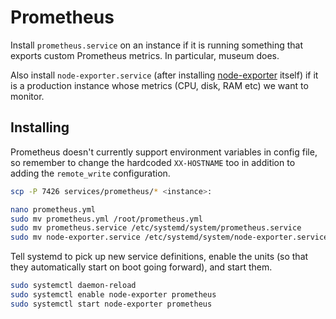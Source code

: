 # Prometheus

Install `prometheus.service` on an instance if it is running something that
exports custom Prometheus metrics. In particular, museum does.

Also install `node-exporter.service` (after installing
[node-exporter](https://prometheus.io/docs/guides/node-exporter/) itself) if it
is a production instance whose metrics (CPU, disk, RAM etc) we want to monitor.

## Installing

Prometheus doesn't currently support environment variables in config file, so
remember to change the hardcoded `XX-HOSTNAME` too in addition to adding the
`remote_write` configuration.

```sh
scp -P 7426 services/prometheus/* <instance>:

nano prometheus.yml
sudo mv prometheus.yml /root/prometheus.yml
sudo mv prometheus.service /etc/systemd/system/prometheus.service
sudo mv node-exporter.service /etc/systemd/system/node-exporter.service
```

Tell systemd to pick up new service definitions, enable the units (so that they
automatically start on boot going forward), and start them.

```sh
sudo systemctl daemon-reload
sudo systemctl enable node-exporter prometheus
sudo systemctl start node-exporter prometheus
```
